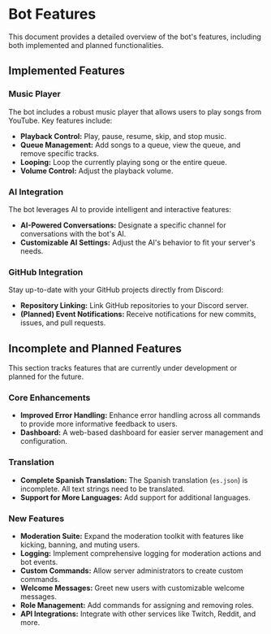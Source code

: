 # Bot Features

This document provides a detailed overview of the bot's features, including both implemented and planned functionalities.

## Implemented Features

### Music Player

The bot includes a robust music player that allows users to play songs from YouTube. Key features include:

*   **Playback Control:** Play, pause, resume, skip, and stop music.
*   **Queue Management:** Add songs to a queue, view the queue, and remove specific tracks.
*   **Looping:** Loop the currently playing song or the entire queue.
*   **Volume Control:** Adjust the playback volume.

### AI Integration

The bot leverages AI to provide intelligent and interactive features:

*   **AI-Powered Conversations:** Designate a specific channel for conversations with the bot's AI.
*   **Customizable AI Settings:** Adjust the AI's behavior to fit your server's needs.

### GitHub Integration

Stay up-to-date with your GitHub projects directly from Discord:

*   **Repository Linking:** Link GitHub repositories to your Discord server.
*   **(Planned) Event Notifications:** Receive notifications for new commits, issues, and pull requests.

## Incomplete and Planned Features

This section tracks features that are currently under development or planned for the future.

### Core Enhancements

*   **Improved Error Handling:** Enhance error handling across all commands to provide more informative feedback to users.
*   **Dashboard:** A web-based dashboard for easier server management and configuration.

### Translation

*   **Complete Spanish Translation:** The Spanish translation (`es.json`) is incomplete. All text strings need to be translated.
*   **Support for More Languages:** Add support for additional languages.

### New Features

*   **Moderation Suite:** Expand the moderation toolkit with features like kicking, banning, and muting users.
*   **Logging:** Implement comprehensive logging for moderation actions and bot events.
*   **Custom Commands:** Allow server administrators to create custom commands.
*   **Welcome Messages:** Greet new users with customizable welcome messages.
*   **Role Management:** Add commands for assigning and removing roles.
*   **API Integrations:** Integrate with other services like Twitch, Reddit, and more.